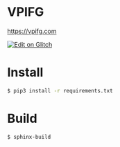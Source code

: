 # VPIFG

https://vpifg.com

[![Edit on Glitch](https://img.shields.io/static/v1?style=for-the-badge&logo=glitch&labelColor=9999cc&color=000000&message=Edit%20Now&label=Glitch)](https://glitch.com/edit/#!/vpifg?path=index.rst)

# Install

```sh
$ pip3 install -r requirements.txt
```

# Build

```sh
$ sphinx-build
```
